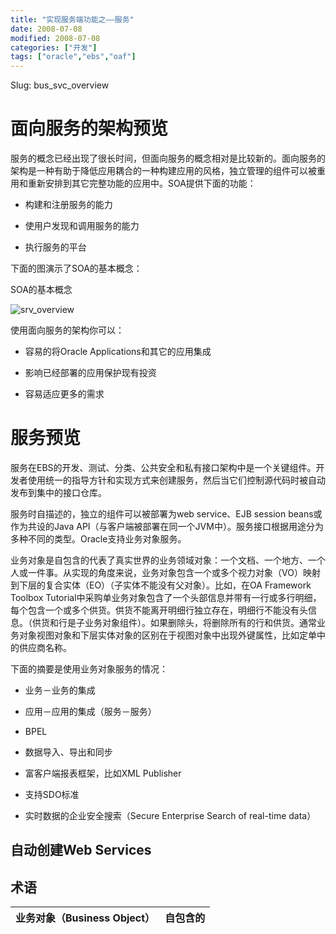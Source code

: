 ```yaml
---
title: "实现服务端功能之——服务"
date: 2008-07-08
modified: 2008-07-08
categories: ["开发"]
tags: ["oracle","ebs","oaf"]
---
```

Slug: bus_svc_overview

# 面向服务的架构预览
服务的概念已经出现了很长时间，但面向服务的概念相对是比较新的。面向服务的架构是一种有助于降低应用耦合的一种构建应用的风格，独立管理的组件可以被重用和重新安排到其它完整功能的应用中。SOA提供下面的功能：

 - 构建和注册服务的能力

 - 使用户发现和调用服务的能力

 - 执行服务的平台

下面的图演示了SOA的基本概念：

SOA的基本概念

![srv_overview](../oaf_bus_svc_overview/srv_overview.gif)

使用面向服务的架构你可以：

 - 容易的将Oracle Applications和其它的应用集成

 - 影响已经部署的应用保护现有投资

 - 容易适应更多的需求

# 服务预览
服务在EBS的开发、测试、分类、公共安全和私有接口架构中是一个关键组件。开发者使用统一的指导方针和实现方式来创建服务，然后当它们控制源代码时被自动发布到集中的接口仓库。

服务时自描述的，独立的组件可以被部署为web service、EJB session beans或作为共设的Java API（与客户端被部署在同一个JVM中）。服务接口根据用途分为多种不同的类型。Oracle支持业务对象服务。

业务对象是自包含的代表了真实世界的业务领域对象：一个文档、一个地方、一个人或一件事。从实现的角度来说，业务对象包含一个或多个视力对象（VO）映射到下层的复合实体（EO）（子实体不能没有父对象）。比如，在OA Framework Toolbox Tutorial中采购单业务对象包含了一个头部信息并带有一行或多行明细，每个包含一个或多个供货。供货不能离开明细行独立存在，明细行不能没有头信息。（供货和行是子业务对象组件）。如果删除头，将删除所有的行和供货。通常业务对象视图对象和下层实体对象的区别在于视图对象中出现外键属性，比如定单中的供应商名称。

下面的摘要是使用业务对象服务的情况：

 - 业务－业务的集成

 - 应用－应用的集成（服务－服务）

 - BPEL

 - 数据导入、导出和同步

 - 富客户端报表框架，比如XML Publisher

 - 支持SDO标准

 - 实时数据的企业安全搜索（Secure Enterprise Search of real-time data）

## 自动创建Web Services

## 术语
业务对象（Business Object） | 自包含的
---- | ----
